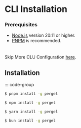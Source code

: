 # CLI Installation

### Prerequisites

- [Node.js](https://nodejs.org/) version 20.11 or higher.
- [PNPM](https://pnpm.io/) is recommended.

<div class="tip custom-block" style="padding-top: 8px">

Skip More CLU Configuration [here](../cli/cli-config).

</div>

## Installation

::: code-group

```sh [pnpm]
$ pnpm install -g pergel
```

```sh [npm]
$ npm install -g pergel
```

```sh [yarn]
$ yarn install -g pergel
```

```sh [bun]
$ bun install -g pergel
```